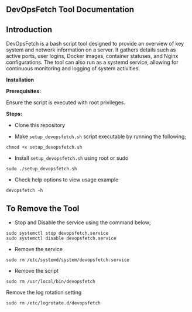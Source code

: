 ## DevOpsFetch Tool Documentation

## Introduction
DevOpsFetch is a bash script tool designed to provide an overview of key system and network information on a server. It gathers details such as active ports, user logins, Docker images, container statuses, and Nginx configurations. The tool can also run as a systemd service, allowing for continuous monitoring and logging of system activities.

**Installation**

**Prerequisites:**

Ensure the script is executed with root privileges.

**Steps:**

- Clone this repository

- Make `setup_devopsfetch.sh` script executable by running the following;

```
chmod +x setup_devopsfetch.sh
```
- Install `setup_devopsfetch.sh` using root or sudo

```
sudo ./setup_devopsfetch.sh
```
- Check help options to view usage example

```
devopsfetch -h
```

## To Remove the Tool

- Stop and Disable the service using the command below;
```
sudo systemctl stop devopsfetch.service
sudo systemctl disable devopsfetch.service
```
- Remove the service
```
sudo rm /etc/systemd/system/devopsfetch.service
```
- Remove the script

```
sudo rm /usr/local/bin/devopsfetch 
```
Remove the log rotation setting
```
sudo rm /etc/logrotate.d/devopsfetch
```